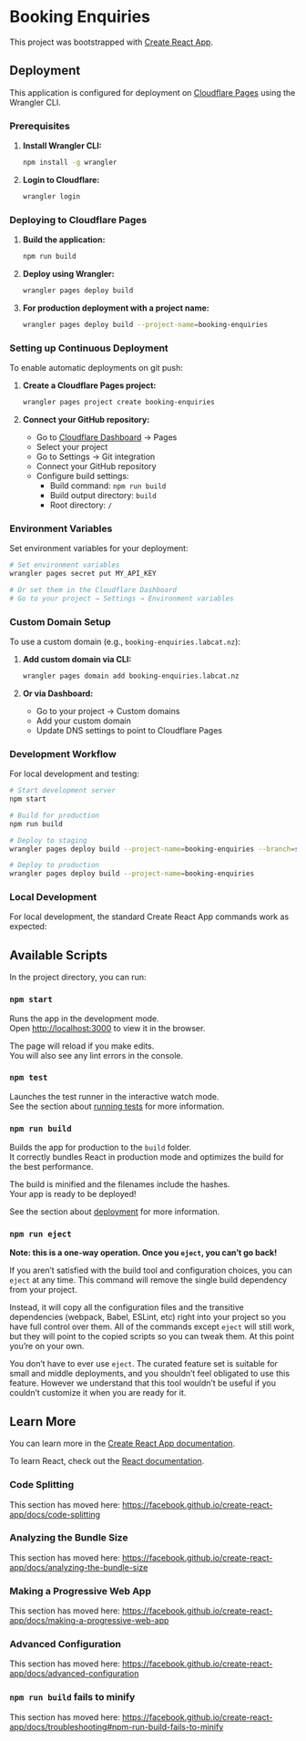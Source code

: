 # Booking Enquiries

This project was bootstrapped with [Create React App](https://github.com/facebook/create-react-app).

## Deployment

This application is configured for deployment on [Cloudflare Pages](https://pages.cloudflare.com/) using the Wrangler CLI.

### Prerequisites

1. **Install Wrangler CLI:**
   ```bash
   npm install -g wrangler
   ```

2. **Login to Cloudflare:**
   ```bash
   wrangler login
   ```

### Deploying to Cloudflare Pages

1. **Build the application:**
   ```bash
   npm run build
   ```

2. **Deploy using Wrangler:**
   ```bash
   wrangler pages deploy build
   ```

3. **For production deployment with a project name:**
   ```bash
   wrangler pages deploy build --project-name=booking-enquiries
   ```

### Setting up Continuous Deployment

To enable automatic deployments on git push:

1. **Create a Cloudflare Pages project:**
   ```bash
   wrangler pages project create booking-enquiries
   ```

2. **Connect your GitHub repository:**
   - Go to [Cloudflare Dashboard](https://dash.cloudflare.com/) → Pages
   - Select your project
   - Go to Settings → Git integration
   - Connect your GitHub repository
   - Configure build settings:
     - Build command: `npm run build`
     - Build output directory: `build`
     - Root directory: `/`

### Environment Variables

Set environment variables for your deployment:

```bash
# Set environment variables
wrangler pages secret put MY_API_KEY

# Or set them in the Cloudflare Dashboard
# Go to your project → Settings → Environment variables
```

### Custom Domain Setup

To use a custom domain (e.g., `booking-enquiries.labcat.nz`):

1. **Add custom domain via CLI:**
   ```bash
   wrangler pages domain add booking-enquiries.labcat.nz
   ```

2. **Or via Dashboard:**
   - Go to your project → Custom domains
   - Add your custom domain
   - Update DNS settings to point to Cloudflare Pages

### Development Workflow

For local development and testing:

```bash
# Start development server
npm start

# Build for production
npm run build

# Deploy to staging
wrangler pages deploy build --project-name=booking-enquiries --branch=staging

# Deploy to production
wrangler pages deploy build --project-name=booking-enquiries
```

### Local Development

For local development, the standard Create React App commands work as expected:

## Available Scripts

In the project directory, you can run:

### `npm start`

Runs the app in the development mode.<br />
Open [http://localhost:3000](http://localhost:3000) to view it in the browser.

The page will reload if you make edits.<br />
You will also see any lint errors in the console.

### `npm test`

Launches the test runner in the interactive watch mode.<br />
See the section about [running tests](https://facebook.github.io/create-react-app/docs/running-tests) for more information.

### `npm run build`

Builds the app for production to the `build` folder.<br />
It correctly bundles React in production mode and optimizes the build for the best performance.

The build is minified and the filenames include the hashes.<br />
Your app is ready to be deployed!

See the section about [deployment](https://facebook.github.io/create-react-app/docs/deployment) for more information.

### `npm run eject`

**Note: this is a one-way operation. Once you `eject`, you can’t go back!**

If you aren’t satisfied with the build tool and configuration choices, you can `eject` at any time. This command will remove the single build dependency from your project.

Instead, it will copy all the configuration files and the transitive dependencies (webpack, Babel, ESLint, etc) right into your project so you have full control over them. All of the commands except `eject` will still work, but they will point to the copied scripts so you can tweak them. At this point you’re on your own.

You don’t have to ever use `eject`. The curated feature set is suitable for small and middle deployments, and you shouldn’t feel obligated to use this feature. However we understand that this tool wouldn’t be useful if you couldn’t customize it when you are ready for it.

## Learn More

You can learn more in the [Create React App documentation](https://facebook.github.io/create-react-app/docs/getting-started).

To learn React, check out the [React documentation](https://reactjs.org/).

### Code Splitting

This section has moved here: https://facebook.github.io/create-react-app/docs/code-splitting

### Analyzing the Bundle Size

This section has moved here: https://facebook.github.io/create-react-app/docs/analyzing-the-bundle-size

### Making a Progressive Web App

This section has moved here: https://facebook.github.io/create-react-app/docs/making-a-progressive-web-app

### Advanced Configuration

This section has moved here: https://facebook.github.io/create-react-app/docs/advanced-configuration

### `npm run build` fails to minify

This section has moved here: https://facebook.github.io/create-react-app/docs/troubleshooting#npm-run-build-fails-to-minify
